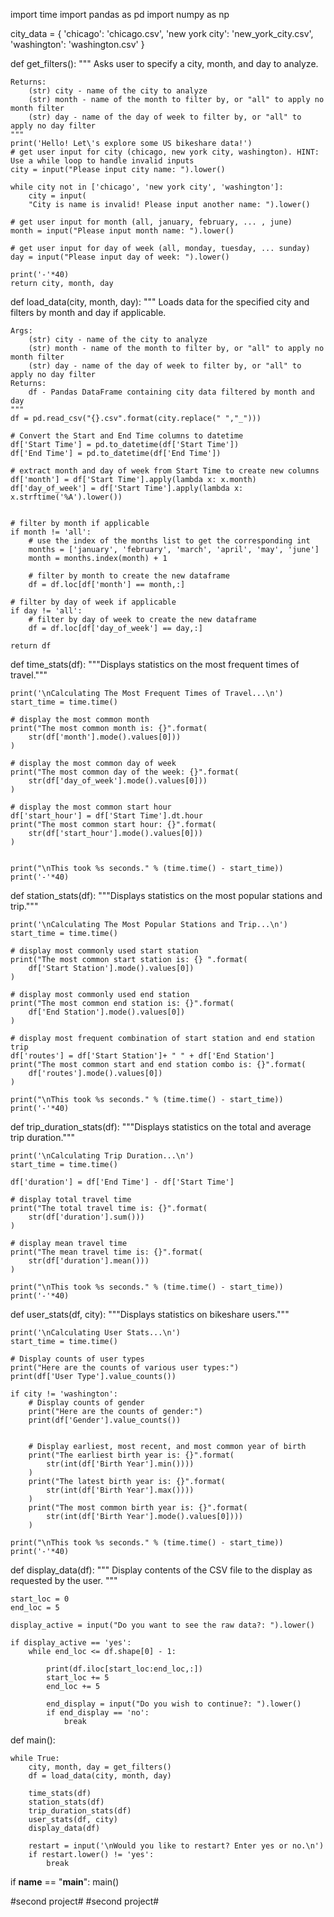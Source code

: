 import time
import pandas as pd
import numpy as np

city_data = { 'chicago': 'chicago.csv',
              'new york city': 'new_york_city.csv',
              'washington': 'washington.csv' }

def get_filters():
    """
    Asks user to specify a city, month, and day to analyze.

    Returns:
        (str) city - name of the city to analyze
        (str) month - name of the month to filter by, or "all" to apply no month filter
        (str) day - name of the day of week to filter by, or "all" to apply no day filter
    """
    print('Hello! Let\'s explore some US bikeshare data!')
    # get user input for city (chicago, new york city, washington). HINT: Use a while loop to handle invalid inputs
    city = input("Please input city name: ").lower()

    while city not in ['chicago', 'new york city', 'washington']:
        city = input(
        "City is name is invalid! Please input another name: ").lower()

    # get user input for month (all, january, february, ... , june)
    month = input("Please input month name: ").lower()

    # get user input for day of week (all, monday, tuesday, ... sunday)
    day = input("Please input day of week: ").lower()

    print('-'*40)
    return city, month, day


def load_data(city, month, day):
    """
    Loads data for the specified city and filters by month and day if applicable.

    Args:
        (str) city - name of the city to analyze
        (str) month - name of the month to filter by, or "all" to apply no month filter
        (str) day - name of the day of week to filter by, or "all" to apply no day filter
    Returns:
        df - Pandas DataFrame containing city data filtered by month and day
    """
    df = pd.read_csv("{}.csv".format(city.replace(" ","_")))

    # Convert the Start and End Time columns to datetime
    df['Start Time'] = pd.to_datetime(df['Start Time'])
    df['End Time'] = pd.to_datetime(df['End Time'])

    # extract month and day of week from Start Time to create new columns
    df['month'] = df['Start Time'].apply(lambda x: x.month)
    df['day_of_week'] = df['Start Time'].apply(lambda x: x.strftime('%A').lower())


    # filter by month if applicable
    if month != 'all':
        # use the index of the months list to get the corresponding int
        months = ['january', 'february', 'march', 'april', 'may', 'june']
        month = months.index(month) + 1

        # filter by month to create the new dataframe
        df = df.loc[df['month'] == month,:]

    # filter by day of week if applicable
    if day != 'all':
        # filter by day of week to create the new dataframe
        df = df.loc[df['day_of_week'] == day,:]

    return df


def time_stats(df):
    """Displays statistics on the most frequent times of travel."""

    print('\nCalculating The Most Frequent Times of Travel...\n')
    start_time = time.time()

    # display the most common month
    print("The most common month is: {}".format(
        str(df['month'].mode().values[0]))
    )

    # display the most common day of week
    print("The most common day of the week: {}".format(
        str(df['day_of_week'].mode().values[0]))
    )

    # display the most common start hour
    df['start_hour'] = df['Start Time'].dt.hour
    print("The most common start hour: {}".format(
        str(df['start_hour'].mode().values[0]))
    )


    print("\nThis took %s seconds." % (time.time() - start_time))
    print('-'*40)


def station_stats(df):
    """Displays statistics on the most popular stations and trip."""

    print('\nCalculating The Most Popular Stations and Trip...\n')
    start_time = time.time()

    # display most commonly used start station
    print("The most common start station is: {} ".format(
        df['Start Station'].mode().values[0])
    )

    # display most commonly used end station
    print("The most common end station is: {}".format(
        df['End Station'].mode().values[0])
    )

    # display most frequent combination of start station and end station trip
    df['routes'] = df['Start Station']+ " " + df['End Station']
    print("The most common start and end station combo is: {}".format(
        df['routes'].mode().values[0])
    )

    print("\nThis took %s seconds." % (time.time() - start_time))
    print('-'*40)


def trip_duration_stats(df):
    """Displays statistics on the total and average trip duration."""

    print('\nCalculating Trip Duration...\n')
    start_time = time.time()

    df['duration'] = df['End Time'] - df['Start Time']

    # display total travel time
    print("The total travel time is: {}".format(
        str(df['duration'].sum()))
    )

    # display mean travel time
    print("The mean travel time is: {}".format(
        str(df['duration'].mean()))
    )

    print("\nThis took %s seconds." % (time.time() - start_time))
    print('-'*40)


def user_stats(df, city):
    """Displays statistics on bikeshare users."""

    print('\nCalculating User Stats...\n')
    start_time = time.time()

    # Display counts of user types
    print("Here are the counts of various user types:")
    print(df['User Type'].value_counts())

    if city != 'washington':
        # Display counts of gender
        print("Here are the counts of gender:")
        print(df['Gender'].value_counts())


        # Display earliest, most recent, and most common year of birth
        print("The earliest birth year is: {}".format(
            str(int(df['Birth Year'].min())))
        )
        print("The latest birth year is: {}".format(
            str(int(df['Birth Year'].max())))
        )
        print("The most common birth year is: {}".format(
            str(int(df['Birth Year'].mode().values[0])))
        )

    print("\nThis took %s seconds." % (time.time() - start_time))
    print('-'*40)


def display_data(df):
    """
    Display contents of the CSV file to the display as requested by
    the user.
    """

    start_loc = 0
    end_loc = 5

    display_active = input("Do you want to see the raw data?: ").lower()

    if display_active == 'yes':
        while end_loc <= df.shape[0] - 1:

            print(df.iloc[start_loc:end_loc,:])
            start_loc += 5
            end_loc += 5

            end_display = input("Do you wish to continue?: ").lower()
            if end_display == 'no':
                break


def main():

    while True:
        city, month, day = get_filters()
        df = load_data(city, month, day)

        time_stats(df)
        station_stats(df)
        trip_duration_stats(df)
        user_stats(df, city)
        display_data(df)

        restart = input('\nWould you like to restart? Enter yes or no.\n')
        if restart.lower() != 'yes':
            break


if __name__ == "__main__":
	main()

#second project#
#second project#
